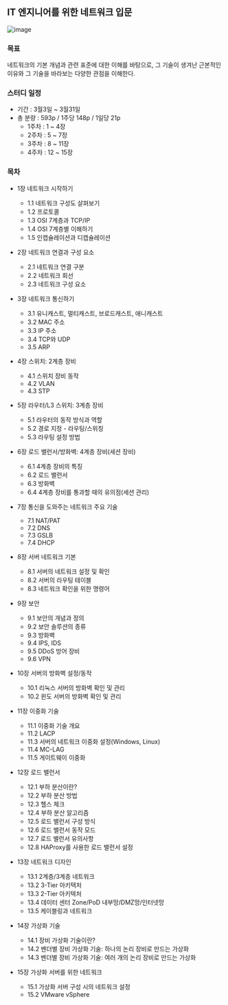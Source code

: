 ## IT 엔지니어를 위한 네트워크 입문

![image](https://contents.kyobobook.co.kr/sih/fit-in/458x0/pdt/9791165213183.jpg)

### 목표
네트워크의 기본 개념과 관련 표준에 대한 이해를 바탕으로, 그 기술이 생겨난 근본적인 이유와 그 기술을 바라보는 다양한 관점을 이해한다.

### 스터디 일정
- 기간 : 3월3일 ~ 3월31일
- 총 분량 : 593p / 1주당 148p / 1일당 21p
    - 1주차 : 1 ~ 4장
    - 2주차 : 5 ~ 7장
    - 3주차 : 8 ~ 11장
    - 4주차 : 12 ~ 15장

### 목차
- 1장 네트워크 시작하기
  - 1.1 네트워크 구성도 살펴보기
  - 1.2 프로토콜
  - 1.3 OSI 7계층과 TCP/IP
  - 1.4 OSI 7계층별 이해하기
  - 1.5 인캡슐레이션과 디캡슐레이션

- 2장 네트워크 연결과 구성 요소
  - 2.1 네트워크 연결 구분
  - 2.2 네트워크 회선
  - 2.3 네트워크 구성 요소

- 3장 네트워크 통신하기
  - 3.1 유니캐스트, 멀티캐스트, 브로드캐스트, 애니캐스트
  - 3.2 MAC 주소
  - 3.3 IP 주소
  - 3.4 TCP와 UDP
  - 3.5 ARP

- 4장 스위치: 2계층 장비
  - 4.1 스위치 장비 동작
  - 4.2 VLAN
  - 4.3 STP

- 5장 라우터/L3 스위치: 3계층 장비
  - 5.1 라우터의 동작 방식과 역할
  - 5.2 경로 지정   - 라우팅/스위칭
  - 5.3 라우팅 설정 방법

- 6장 로드 밸런서/방화벽: 4계층 장비(세션 장비)
  - 6.1 4계층 장비의 특징
  - 6.2 로드 밸런서
  - 6.3 방화벽
  - 6.4 4계층 장비를 통과할 때의 유의점(세션 관리)

- 7장 통신을 도와주는 네트워크 주요 기술
  - 7.1 NAT/PAT
  - 7.2 DNS
  - 7.3 GSLB
  - 7.4 DHCP

- 8장 서버 네트워크 기본
  - 8.1 서버의 네트워크 설정 및 확인
  - 8.2 서버의 라우팅 테이블
  - 8.3 네트워크 확인을 위한 명령어

- 9장 보안
  - 9.1 보안의 개념과 정의
  - 9.2 보안 솔루션의 종류
  - 9.3 방화벽
  - 9.4 IPS, IDS
  - 9.5 DDoS 방어 장비
  - 9.6 VPN

- 10장 서버의 방화벽 설정/동작
  - 10.1 리눅스 서버의 방화벽 확인 및 관리
  - 10.2 윈도 서버의 방화벽 확인 및 관리

- 11장 이중화 기술
  - 11.1 이중화 기술 개요
  - 11.2 LACP
  - 11.3 서버의 네트워크 이중화 설정(Windows, Linux)
  - 11.4 MC-LAG
  - 11.5 게이트웨이 이중화

- 12장 로드 밸런서
  - 12.1 부하 분산이란?
  - 12.2 부하 분산 방법
  - 12.3 헬스 체크
  - 12.4 부하 분산 알고리즘
  - 12.5 로드 밸런서 구성 방식
  - 12.6 로드 밸런서 동작 모드
  - 12.7 로드 밸런서 유의사항
  - 12.8 HAProxy를 사용한 로드 밸런서 설정

- 13장 네트워크 디자인
  - 13.1 2계층/3계층 네트워크
  - 13.2 3-Tier 아키텍처
  - 13.3 2-Tier 아키텍처
  - 13.4 데이터 센터 Zone/PoD 내부망/DMZ망/인터넷망
  - 13.5 케이블링과 네트워크

- 14장 가상화 기술
  - 14.1 장비 가상화 기술이란?
  - 14.2 벤더별 장비 가상화 기술: 하나의 논리 장비로 만드는 가상화
  - 14.3 벤더별 장비 가상화 기술: 여러 개의 논리 장비로 만드는 가상화

- 15장 가상화 서버를 위한 네트워크
  - 15.1 가상화 서버 구성 시의 네트워크 설정
  - 15.2 VMware vSphere
